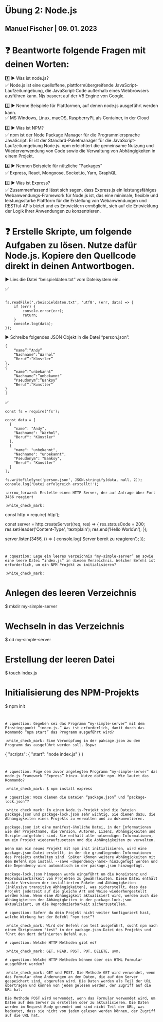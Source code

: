 # Übung 2: Node.js

## Manuel Fischer | 09. 01. 2023

# :question: Beantworte folgende Fragen mit deinen Worten:

:one: :arrow_forward: Was ist node.js? <br>
:white_check_mark: Node.js ist eine quelloffene, plattformübergreifende JavaScript-Laufzeitumgebung, die JavaScript-Code außerhalb eines Webbrowsers ausführen kann. Njs basoert auf der V8 Engine von Google.

:two: :arrow_forward: Nenne Beispiele für Plattformen, auf denen node.js ausgeführt werden kann.<br>
:white_check_mark: MS Windows, Linux, macOS, RaspberryPi, als Container, in der Cloud

:three: :arrow_forward: Was ist NPM?<br>
:white_check_mark: npm ist der Node Package Manager für die Programmiersprache JavaScript. Er ist der Standard-Paketmanager für die JavaScript-Laufzeitumgebung Node.js. npm erleichtert die gemeinsame Nutzung und Wiederverwendung von Code sowie die Verwaltung von Abhängigkeiten in einem Projekt.

:four: :arrow_forward: Nennen Beispiele für nützliche “Packages”<br>:white_check_mark: Express, React, Mongoose, Socket.io, Yarn, GraphQL

:five: :arrow_forward: Was ist Express?<br>
:white_check_mark: Zusammenfassend lässt sich sagen, dass Express.js ein leistungsfähiges Webanwendungs-Framework für Node.js ist, das eine minimale, flexible und leistungsstarke Plattform für die Erstellung von Webanwendungen und RESTful-APIs bietet und es Entwicklern ermöglicht, sich auf die Entwicklung der Logik ihrer Anwendungen zu konzentrieren.

# :question: Erstelle Skripte, um folgende Aufgaben zu lösen. Nutze dafür Node.js. Kopiere den Quellcode direkt in deinen Antwortbogen.

:arrow_forward: Lies die Datei “beispieldaten.txt” vom Dateisystem ein.

:white_check_mark:

```const fs = require('fs');

fs.readFile('./beispieldaten.txt', 'utf8', (err, data) => {
    if (err) {
        console.error(err);
        return;
    }
    console.log(data);
});
```

:arrow_forward: Schreibe folgendes JSON Objekt in die Datei “person.json”:

```[
{
    “name”:”Andy”
    “Nachname”:”Warhol”
    “Beruf”:”Künstler”
},
{
    “name”:”unbekannt”
    “Nachname”:”unbekannt”
    “Pseudonym”:”Banksy”
    “Beruf”:”Künstler”
}
]
```

:white_check_mark:

```
const fs = require('fs');

const data = [
  {
    "name": "Andy",
    "Nachname": "Warhol",
    "Beruf": "Künstler"
  },
  {
    "name": "unbekannt",
    "Nachname": "unbekannt",
    "Pseudonym": "Banksy",
    "Beruf": "Künstler"
  }
];

fs.writeFileSync('person.json', JSON.stringify(data, null, 2));
console.log('Datei erfolgreich erstellt!');

:arrow_forward: Erstelle einen HTTP Server, der auf Anfrage über Port 3456 reagiert

:white_check_mark:

```

const http = require('http');

const server = http.createServer((req, res) => {
res.statusCode = 200;
res.setHeader('Content-Type', 'text/plain');
res.end('Hello World\n');
});

server.listen(3456, () => {
console.log('Server bereit zu reagieren');
});

```


# :question: Lege ein leeres Verzeichnis “my-simple-server” an sowie eine leere Datei “index.js” in diesem Verzeichnis. Welcher Befehl ist erforderlich, um ein NPM Projekt zu initialisieren?

:white_check_mark:

```

# Anlegen des leeren Verzeichnis

$ mkdir my-simple-server

# Wechseln in das Verzeichnis

$ cd my-simple-server

# Erstellung der leeren Datei

$ touch index.js

# Initialisierung des NPM-Projekts

$ npm init

```


# :question: Gegeben sei das Programm “my-simple-server” mit dem Einstiegspunkt “index.js.” Was ist erforderlich, damit durch das Kommando “npm start” das Programm ausgeführt wird?

:white_check_mark: Eine Veronüpfung in der pakcage.json zu dem Programm das ausgeführt werden soll. Bspw:

```

{
"scripts": {
"start": "node index.js"
}
}

```


# :question: Füge dem zuvor angelegten Programm “my-simple-server” das node.js Framework “Express” hinzu. Nutze dafür npm. Wie lautet das Kommando?

:white_check_mark: $ npm install express

# :question: Wozu dienen die Dateien “package.json” und ”package-lock.json”?

:white_check_mark: In einem Node.js-Projekt sind die Dateien package.json und package-lock.json sehr wichtig. Sie dienen dazu, die Abhängigkeiten eines Projekts zu verwalten und zu dokumentieren.

package.json ist eine manifest-ähnliche Datei, in der Informationen wie der Projektname, die Version, Autoren, Lizenz, Abhängigkeiten und Scripte aufgeführt sind. Sie enthält alle notwendigen Informationen, um ein Projekt wiederaufzusetzen und die Abhängigkeiten zu verwalten.

Wenn man ein neues Projekt mit npm init initialisieren, wird eine package.json-Datei erstellt, in der die grundlegenden Informationen des Projekts enthalten sind. Später können weitere Abhängigkeiten mit dem Befehl npm install --save <dependency-name> hinzugefügt werden und die Dependency wird automatisch in der package.json hinzugefügt.

package-lock.json hingegen wurde eingeführt um die Konsistenz und Reproduzierbarkeit von Projekten zu gewährleisten. Diese Datei enthält exakte Versionen der installierten Pakete und Abhängigkeiten (inklusive transitive Abhängigkeiten), was sicherstellt, dass das Projekt jederzeit auf die gleiche Art und Weise wiederhergestellt werden kann. Wenn eine Abhängigkeit aktualisiert wird, werden auch die Abhängigkeiten der Abhängigkeiten in der package-lock.json aktualisiert, um die Reproduzierbarkeit sicherzustellen.

# :question: Sofern du dein Projekt nicht weiter konfiguriert hast, welche Wirkung hat der Befehl “npm test”?

:white_check_mark: Wird der Befehl npm test ausgeführt, sucht npm nach einem Skriptnamen "test" in der package.json-Datei des Projekts und führt den dort definierten Befehl aus.

# :question: Welche HTTP Methoden gibt es?

:white_check_mark: GET, HEAD, POST, PUT, DELETE, uvm.

# :question: Welche HTTP Methoden können über ein HTML Formular ausgeführt werden?

:white_check_mark: GET und POST. Die Methode GET wird verwendet, wenn das Formular ohne Änderungen an den Daten, die auf dem Server gespeichert sind, abgerufen wird. Die Daten werden als Teil der URL übertragen und können von jedem gelesen werden, der Zugriff auf die URL hat.

Die Methode POST wird verwendet, wenn das Formular verwendet wird, um Daten auf dem Server zu erstellen oder zu aktualisieren. Die Daten werden im Request-Body gesendet und sind nicht Teil der URL, was bedeutet, dass sie nicht von jedem gelesen werden können, der Zugriff auf die URL hat.
```
